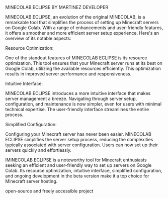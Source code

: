 MINECOLAB ECLIPSE
BY MARTINEZ DEVELOPER

MINECOLAB ECLIPSE, an evolution of the original MINECOLAB, is a remarkable tool that simplifies the process of setting up Minecraft servers on Google Colab. With a range of enhancements and user-friendly features, it offers a smoother and more efficient server setup experience. Here's an overview of its notable aspects:

Resource Optimization:

One of the standout features of MINECOLAB ECLIPSE is its resource optimization. This tool ensures that your Minecraft server runs at its best on Google Colab, utilizing the available resources efficiently. This optimization results in improved server performance and responsiveness.

Intuitive Interface:

MINECOLAB ECLIPSE introduces a more intuitive interface that makes server management a breeze. Navigating through server setup, configuration, and maintenance is now simpler, even for users with minimal technical expertise. The user-friendly interface streamlines the entire process.

Simplified Configuration:

Configuring your Minecraft server has never been easier. MINECOLAB ECLIPSE simplifies the server setup process, reducing the complexities typically associated with server configuration. Users can now set up their servers quickly and effortlessly.

IMINECOLAB ECLIPSE is a noteworthy tool for Minecraft enthusiasts seeking an efficient and user-friendly way to set up servers on Google Colab. Its resource optimization, intuitive interface, simplified configuration, and ongoing development in the beta version make it a top choice for Minecraft server hosting.

open-source and freely accessible project 
